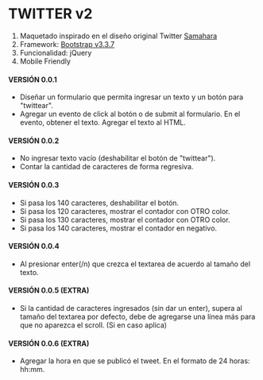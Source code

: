 # TWITTER v2

1. Maquetado inspirado en el diseño original Twitter [Samahara](https://twitter.com/SamaharaOficial)
2. Framework: [Bootstrap v3.3.7](https://getbootstrap.com/docs/3.3/)
3. Funcionalidad: jQuery
4. Mobile Friendly

#### VERSIÓN 0.0.1
* Diseñar un formulario que permita ingresar un texto y un botón para "twittear".
* Agregar un evento de click al botón o de submit al formulario.
En el evento, obtener el texto.
Agregar el texto al HTML.

#### VERSIÓN 0.0.2
* No ingresar texto vacío (deshabilitar el botón de "twittear").
* Contar la cantidad de caracteres de forma regresiva.

#### VERSIÓN 0.0.3
* Si pasa los 140 caracteres, deshabilitar el botón.
* Si pasa los 120 caracteres, mostrar el contador con OTRO color.
* Si pasa los 130 caracteres, mostrar el contador con OTRO color.
* Si pasa los 140 caracteres, mostrar el contador en negativo.

#### VERSIÓN 0.0.4
* Al presionar enter(/n) que crezca el textarea de acuerdo al tamaño del texto.

#### VERSIÓN 0.0.5 (EXTRA)
* Si la cantidad de caracteres ingresados (sin dar un enter), supera al tamaño del textarea por defecto, debe de agregarse una línea más para que no aparezca el scroll. (Si en caso aplica)

#### VERSIÓN 0.0.6 (EXTRA)
* Agregar la hora en que se publicó el tweet. En el formato de 24 horas: hh:mm.
